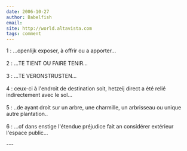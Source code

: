 ```yaml
---
date: 2006-10-27
author: Babelfish
email: 
site: http://world.altavista.com
tags: comment
---
```


<p>1 : ...openlijk exposer, à offrir ou a apporter... <br />
<br />
2 : ...TE TIENT OU FAIRE TENIR... <br />
<br />
3 : ...TE VERONSTRUSTEN... <br />
<br />
4 : ceux-ci à l'endroit de destination soit, hetzeij direct a été relié indirectement avec le sol... <br />
<br />
5 : ..de ayant droit sur un arbre, une charmille, un arbrisseau ou unique autre plantation.. <br />
<br />
6 : ...of dans enstige l'étendue préjudice fait an considérer extérieur l'espace public...</p>
---